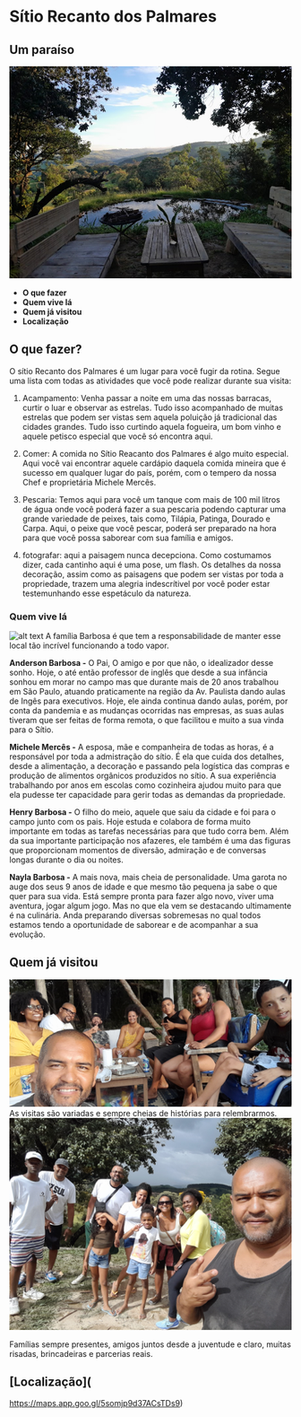 # Sítio Recanto dos Palmares
## Um paraíso
![alt text](<Chill 1.jpg>)
* **O que fazer** 
* **Quem vive lá**
* **Quem já visitou**
* **Localização**

## O que fazer?
O sítio Recanto dos Palmares é um lugar para você fugir da rotina.
Segue uma lista com todas as atividades que você pode realizar durante sua visita:
1. Acampamento: Venha passar a noite em uma das nossas barracas, curtir o luar e observar as estrelas. Tudo isso acompanhado de muitas estrelas que podem ser vistas sem aquela poluição já tradicional das cidades grandes. Tudo isso curtindo aquela fogueira, um bom vinho e aquele petisco especial que você só encontra aqui.

2. Comer: A comida no Sítio Reacanto dos Palmares é algo muito especial. Aqui você vai encontrar aquele cardápio daquela comida mineira que é sucesso em qualquer lugar do país, porém, com o tempero da nossa Chef e proprietária Michele Mercês.
3. Pescaria: Temos aqui para você um tanque com mais de 100 mil litros de água onde você poderá fazer a sua pescaria podendo capturar uma grande variedade de peixes, tais como, Tilápia, Patinga, Dourado e Carpa.
Aqui, o peixe que você pescar, poderá ser preparado na hora para que você possa saborear com sua família e amigos.
4. fotografar: aqui a paisagem nunca decepciona. Como costumamos dizer, cada cantinho aqui é uma pose, um flash. Os detalhes da nossa decoração, assim como as paisagens que podem ser vistas por toda a propriedade, trazem uma alegria indescrítivel por você poder estar testemunhando esse espetáculo da natureza.

###  Quem vive lá
![alt text](Familia-1.jpg)
A família Barbosa é que tem a responsabilidade de manter esse local tão incrível funcionando a todo vapor.

**Anderson Barbosa -** O Pai, O amigo e por que não, o idealizador desse sonho.
Hoje, o até então professor de inglês que desde a sua infância sonhou em morar no campo mas que durante mais de 20 anos trabalhou em São Paulo, atuando praticamente na região da Av. Paulista dando aulas de Ingês para executivos.
Hoje, ele ainda continua dando aulas, porém, por conta da pandemia e as mudanças ocorridas nas empresas, as suas aulas tiveram que ser feitas de forma remota, o que facilitou e muito a sua vinda para o Sítio.

**Michele Mercês -** A esposa, mãe e companheira de todas as horas, é a responsável por toda a admistração do sítio. É ela que cuida dos detalhes, desde a alimentação, a decoração e passando pela logística das compras e produção de alimentos orgânicos produzidos no sítio. A sua experiência trabalhando por anos em escolas como cozinheira ajudou muito para que ela pudesse ter capacidade para gerir todas as demandas da propriedade.

**Henry Barbosa -** O filho do meio, aquele que saiu da cidade e foi para o campo junto com os pais. Hoje estuda e colabora de forma muito importante em todas as tarefas necessárias para que tudo corra bem.
Além da sua importante participação nos afazeres, ele também é uma das figuras que proporcionam momentos de diversão, admiração e de conversas longas durante o dia ou noites.

**Nayla Barbosa -** A mais nova, mais cheia de personalidade. Uma garota no auge dos seus 9 anos de idade e que mesmo tão pequena ja sabe o que quer para sua vida. Está sempre pronta para fazer algo novo, viver uma aventura, jogar algum jogo. Mas no que ela vem se destacando ultimamente é na culinária. Anda preparando diversas sobremesas no qual todos estamos tendo a oportunidade de saborear e de acompanhar a sua evolução.

## Quem já visitou
![alt text](Fran.jpg)
As visitas são variadas  e sempre cheias de histórias para relembrarmos.
![alt text](KLB.jpg)

Famílias sempre presentes, amigos juntos desde a juventude e claro, muitas risadas, brincadeiras e parcerias reais. 

## [Localização](
https://maps.app.goo.gl/5somjp9d37ACsTDs9)
